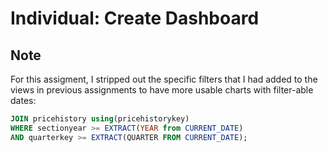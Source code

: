 # Individual: Create Dashboard
## Note
For this assigment, I stripped out the specific filters that I had added to the views in previous assignments to have more usable charts with filter-able dates:

```sql
JOIN pricehistory using(pricehistorykey)
WHERE sectionyear >= EXTRACT(YEAR from CURRENT_DATE)
AND quarterkey >= EXTRACT(QUARTER FROM CURRENT_DATE);
```
